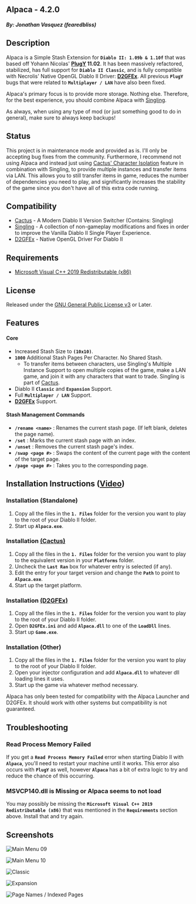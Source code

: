 ## Alpaca - 4.2.0
##### By: Jonathan Vasquez (fearedbliss)

## Description

Alpaca is a Simple Stash Extension for **`Diablo II: 1.09b & 1.10f`**
that was based off Yohann Nicolas' **[PlugY](http://plugy.free.fr/en/index.html) 11.02**.
It has been massively refactored, stabilized, has full support for
**`Diablo II Classic`**, and is fully compatible with Necrolis' Native OpenGL Diablo II Driver:
**[D2GFEx](https://d2mods.info/forum/viewtopic.php?f=5&t=65312)**. All previous **`PlugY`** bugs
that were related to **`Multiplayer / LAN`** have also been fixed.

Alpaca's primary focus is to provide more storage. Nothing else. Therefore, for the
best experience, you should combine Alpaca with [Singling](https://github.com/fearedbliss/Cactus/blob/master/README-SINGLING.md).

As always, when using any type of mod (or just something good to do in general), make sure to always keep backups!

## Status

This project is in maintenance mode and provided as is. I'll only be accepting bug fixes from the community. Furthermore, I recommend not using Alpaca and instead just using [Cactus' Character Isolation](https://odysee.com/@TheCactusSanctuary:f/-Diablo-II--How-to-play-any-version-of-Diablo-II-with-Cactus-%282.4.1%2B%2C-Short-Version%29:a?t=1188) feature in combination with Singling, to provide multiple instances and transfer items via LAN. This allows you to still transfer items in game, reduces the number of dependencies you need to play, and significantly increases the stability of the game since you don't have all of this extra code running.

## Compatibility

- [Cactus](https://github.com/fearedbliss/Cactus) -
  A Modern Diablo II Version Switcher (Contains: Singling)
- [Singling](https://github.com/fearedbliss/Cactus/blob/master/README-SINGLING.md) -
  A collection of non-gameplay modifications and fixes in
  order to improve the Vanilla Diablo II Single Player Experience.
- [D2GFEx](https://d2mods.info/forum/viewtopic.php?f=5&t=65312) - Native OpenGL Driver For Diablo II

## Requirements

- [Microsoft Visual C++ 2019 Redistributable (x86)](https://aka.ms/vs/16/release/VC_redist.x86.exe)

## License

Released under the [GNU General Public License v3](LICENSE.md) or Later.

## Features

#### Core

- Increased Stash Size to **`(10x10)`**.
- **`1000`** Additional Stash Pages Per Character. No Shared Stash.
    - To transfer items between characters, use Singling's Multiple Instance
      Support to open multiple copies of the game, make a LAN game, and join it
      with any characters that want to trade. Singling is part of
      [Cactus](https://github.com/fearedbliss/Cactus).
- Diablo II **`Classic`** and **`Expansion`** Support.
- Full **`Multiplayer / LAN`** Support.
- **[D2GFEx](https://d2mods.info/forum/viewtopic.php?f=5&t=65312)** Support.

#### Stash Management Commands

- **`/rename <name>`** : Renames the current stash page. (If left blank, deletes the page name).
- **`/set`** : Marks the current stash page with an index.
- **`/unset`** : Removes the current stash page's index.
- **`/swap <page #>`** : Swaps the content of the current page with the content of the target page.
- **`/page <page #>`** : Takes you to the corresponding page.

## Installation Instructions ([Video](https://odysee.com/@TheCactusSanctuary:f/-Diablo-II--Alpaca---A-Simple-Stash-Extension-for-Diablo-II-1.09b---1.10f:5))

### Installation (Standalone)

1. Copy all the files in the **`1. Files`** folder for the version you want to play to the root of your Diablo II folder.
1. Start up **`Alpaca.exe`**.

### Installation [(Cactus)](https://github.com/fearedbliss/Cactus)

1. Copy all the files in the **`1. Files`** folder for the version you want to play to the equivalent version in your **`Platforms`** folder.
1. Uncheck the **`Last Ran`** box for whatever entry is selected (if any).
1. Edit the entry for your target version and change the **`Path`** to point to **`Alpaca.exe`**.
1. Start up the target platform.

### Installation [(D2GFEx)](https://d2mods.info/forum/viewtopic.php?f=5&t=65312)

1. Copy all the files in the **`1. Files`** folder for the version you want to play to the root of your Diablo II folder.
2. Open **`D2GFEx.ini`** and add **`Alpaca.dll`** to one of the **`LoadDll`** lines.
3. Start up **`Game.exe`**.

### Installation (Other)

1. Copy all the files in the **`1. Files`** folder for the version you want to play to the root of your Diablo II folder.
1. Open your injector configuration and add **`Alpaca.dll`** to whatever dll loading lines it uses.
1. Start up the game via whatever method necessary.

Alpaca has only been tested for compatibility with the Alpaca Launcher and D2GFEx.
It should work with other systems but compatibility is not guaranteed.

## Troubleshooting

### Read Process Memory Failed

If you get a **`Read Process Memory Failed`** error when starting Diablo II
with **`Alpaca`**, you'll need to restart your machine until it works. This error
also occurs with **`PlugY`** as well, however **`Alpaca`** has a bit of extra
logic to try and reduce the chance of this occurring.

### MSVCP140.dll is Missing or Alpaca seems to not load

You may possibly be missing the **`Microsoft Visual C++ 2019 Redistributable (x86)`**
that was mentioned in the **`Requirements`** section above. Install that and try again.

## Screenshots

![Main Menu 09](https://i.imgur.com/Aypyp8i.jpg)

![Main Menu 10](https://i.imgur.com/4yVSEIB.jpg)

![Classic](https://i.imgur.com/lg039Rd.jpg)

![Expansion](https://i.imgur.com/PAjQ03J.jpg)

![Page Names / Indexed Pages](https://i.imgur.com/wniPrfA.jpg)